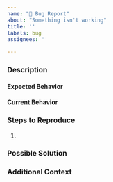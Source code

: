 ```yaml
---
name: "🐞 Bug Report"
about: "Something isn't working"
title: ''
labels: bug
assignees: ''

---
```


### Description
<!-- Provide a clear and concise description of the bug -->


#### Expected Behavior
<!-- Describe what should happen -->


#### Current Behavior
<!-- Describe what happens instead of the expected behavior -->


### Steps to Reproduce
<!-- Provide an unambiguous set of steps to reproduce this bug -->
1. 

### Possible Solution
<!-- Not obligatory, but suggest a fix/reason for the bug -->


### Additional Context
<!-- Add any other relevant information about the bug here -->
